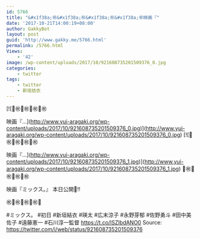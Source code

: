 ```yaml
---
id: 5766
title: "&#x1f38a;㊗️&#x1f38a;㊗️&#x1f38a;㊗️&#x1f38a;㊗️映画『"
date: '2017-10-21T14:00:19+08:00'
author: GakkyBot
layout: post
guid: 'http://www.gakky.me/5766.html'
permalink: /5766.html
Views:
    - '42'
image: /wp-content/uploads/2017/10/921608735201509376_0.jpg
categories:
    - twitter
tags:
    - twitter
    - 新垣结衣
---
```


[![🎊㊗️🎊㊗️🎊㊗️🎊㊗️

映画『...](http://www.yui-aragaki.org/wp-content/uploads/2017/10/921608735201509376_0.jpg)](http://www.yui-aragaki.org/wp-content/uploads/2017/10/921608735201509376_0.jpg)
[![🎊㊗️🎊㊗️🎊㊗️🎊㊗️

映画『...](http://www.yui-aragaki.org/wp-content/uploads/2017/10/921608735201509376_1.jpg)](http://www.yui-aragaki.org/wp-content/uploads/2017/10/921608735201509376_1.jpg)
🎊㊗️🎊㊗️🎊㊗️🎊㊗️

映画『ミックス。』
本日公開🏓‼️

㊗️🎊㊗️🎊㊗️🎊㊗️🎊

\#ミックス。
\#初日
\#新垣結衣
\#瑛太
\#広末涼子
\#永野芽郁
\#佐野勇斗
\#田中美佐子
\#遠藤憲一
\#石川淳一監督 https://t.co/lSZIbdANO0
Source: <https://twitter.com/i/web/status/921608735201509376>
